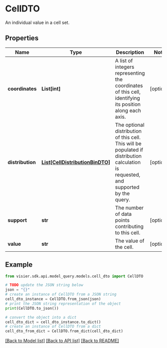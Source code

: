 # CellDTO

An individual value in a cell set.

## Properties

Name | Type | Description | Notes
------------ | ------------- | ------------- | -------------
**coordinates** | **List[int]** | A list of integers representing the coordinates of this cell, identifying its position along each axis. | [optional] 
**distribution** | [**List[CellDistributionBinDTO]**](CellDistributionBinDTO.md) | The optional distribution of this cell.  This will be populated if distribution calculation is requested, and supported by the query. | [optional] 
**support** | **str** | The number of data points contributing to this cell. | [optional] 
**value** | **str** | The value of the cell. | [optional] 

## Example

```python
from visier.sdk.api.model_query.models.cell_dto import CellDTO

# TODO update the JSON string below
json = "{}"
# create an instance of CellDTO from a JSON string
cell_dto_instance = CellDTO.from_json(json)
# print the JSON string representation of the object
print(CellDTO.to_json())

# convert the object into a dict
cell_dto_dict = cell_dto_instance.to_dict()
# create an instance of CellDTO from a dict
cell_dto_from_dict = CellDTO.from_dict(cell_dto_dict)
```
[[Back to Model list]](../README.md#documentation-for-models) [[Back to API list]](../README.md#documentation-for-api-endpoints) [[Back to README]](../README.md)



